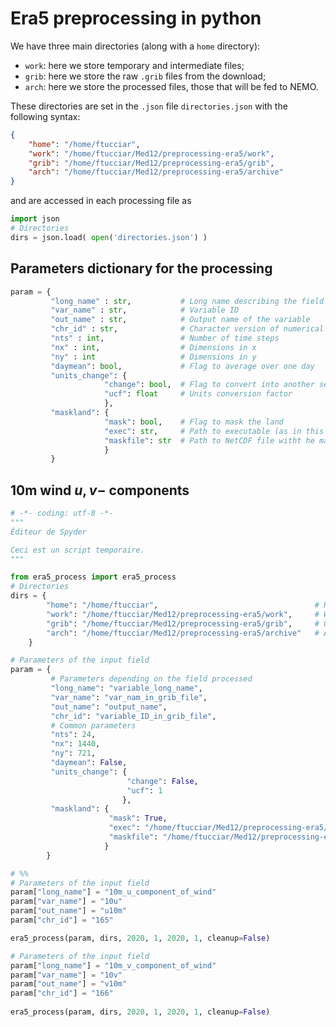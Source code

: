 # Era5 preprocessing in python

We have three main directories (along with a `home` directory): 
- `work`: here we store temporary and intermediate files;
- `grib`: here we store the raw `.grib` files from the download;
- `arch`: here we store the processed files, those that will be fed to NEMO.
 
These directories are set in the `.json` file `directories.json` with the following syntax:
```json
{
    "home": "/home/ftucciar",
    "work": "/home/ftucciar/Med12/preprocessing-era5/work",
    "grib": "/home/ftucciar/Med12/preprocessing-era5/grib",
    "arch": "/home/ftucciar/Med12/preprocessing-era5/archive"
}
```
and are accessed in each processing file as
```python
import json
# Directories
dirs = json.load( open('directories.json') )
```


## Parameters dictionary for the processing
```python
param = {
         "long_name" : str,           # Long name describing the field
         "var_name" : str,            # Variable ID
         "out_name" : str,            # Output name of the variable
         "chr_id" : str,              # Character version of numerical ID
         "nts" : int,                 # Number of time steps
         "nx" : int,                  # Dimensions in x
         "ny" : int                   # Dimensions in y
         "daymean": bool,             # Flag to average over one day
         "units_change": {
                     "change": bool,  # Flag to convert into another set of units
                     "ucf": float     # Units conversion factor
                     },
         "maskland": {
                     "mask": bool,    # Flag to mask the land
                     "exec": str,     # Path to executable (as in this case this is in fortran)
                     "maskfile": str  # Path to NetCDF file witht he mask 
                     }
         }
```
## 10m wind $u,v-$ components
```python
# -*- coding: utf-8 -*-
"""
Éditeur de Spyder

Ceci est un script temporaire.
"""

from era5_process import era5_process
# Directories
dirs = {
        "home": "/home/ftucciar",                                   # Home directory
        "work": "/home/ftucciar/Med12/preprocessing-era5/work",     # Work directory
        "grib": "/home/ftucciar/Med12/preprocessing-era5/grib",     # Grib directory
        "arch": "/home/ftucciar/Med12/preprocessing-era5/archive"   # Archive (processed)
    }

# Parameters of the input field
param = {
         # Parameters depending on the field processed
         "long_name": "variable_long_name",
         "var_name": "var_nam_in_grib_file",
         "out_name": "output_name",
         "chr_id": "variable_ID_in_grib_file",
         # Common parameters
         "nts": 24,
         "nx": 1440,
         "ny": 721,
         "daymean": False,
         "units_change": {
                          "change": False,
                          "ucf": 1
                         },
         "maskland": {
                      "mask": True,
                      "exec": "/home/ftucciar/Med12/preprocessing-era5/tools/scr2/flandR.x",
                      "maskfile": "/home/ftucciar/Med12/preprocessing-era5/tools/lsm_ERA5_0.25.nc"
                     }
        }

# %%
# Parameters of the input field
param["long_name"] = "10m_u_component_of_wind"
param["var_name"] = "10u"
param["out_name"] = "u10m"
param["chr_id"] = "165"

era5_process(param, dirs, 2020, 1, 2020, 1, cleanup=False)

# Parameters of the input field
param["long_name"] = "10m_v_component_of_wind"
param["var_name"] = "10v"
param["out_name"] = "v10m"
param["chr_id"] = "166"
        
era5_process(param, dirs, 2020, 1, 2020, 1, cleanup=False)
```

